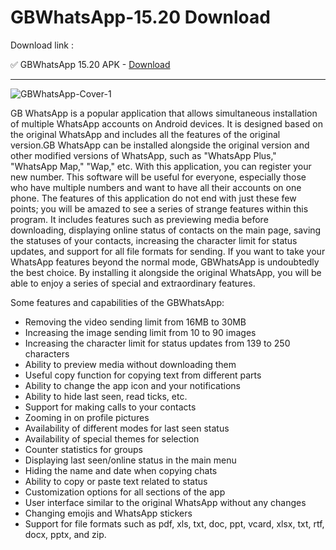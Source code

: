# GBWhatsApp-15.20 Download

Download link :

✅ GBWhatsApp 15.20 APK - [Download](https://dlgram.com/xrSoe)


 
---------------------------------------------------------------------------------------------

![GBWhatsApp-Cover-1](https://github.com/aryamfrj2/gb-whatsapp-download/assets/147368767/ac63c83e-3b3d-495e-8344-80bca538c933)

GB WhatsApp is a popular application that allows simultaneous installation of multiple WhatsApp accounts on Android devices. It is designed based on the original WhatsApp and includes all the features of the original version.GB WhatsApp can be installed alongside the original version and other modified versions of WhatsApp, such as "WhatsApp Plus," "WhatsApp Map," "Wap," etc. With this application, you can register your new number. This software will be useful for everyone, especially those who have multiple numbers and want to have all their accounts on one phone. The features of this application do not end with just these few points; you will be amazed to see a series of strange features within this program. It includes features such as previewing media before downloading, displaying online status of contacts on the main page, saving the statuses of your contacts, increasing the character limit for status updates, and support for all file formats for sending. If you want to take your WhatsApp features beyond the normal mode, GBWhatsApp is undoubtedly the best choice. By installing it alongside the original WhatsApp, you will be able to enjoy a series of special and extraordinary features.

Some features and capabilities of the GBWhatsApp:

- Removing the video sending limit from 16MB to 30MB
- Increasing the image sending limit from 10 to 90 images
- Increasing the character limit for status updates from 139 to 250 characters
- Ability to preview media without downloading them
- Useful copy function for copying text from different parts
- Ability to change the app icon and your notifications
- Ability to hide last seen, read ticks, etc.
- Support for making calls to your contacts
- Zooming in on profile pictures
- Availability of different modes for last seen status
- Availability of special themes for selection
- Counter statistics for groups
- Displaying last seen/online status in the main menu
- Hiding the name and date when copying chats
- Ability to copy or paste text related to status
- Customization options for all sections of the app
- User interface similar to the original WhatsApp without any changes
- Changing emojis and WhatsApp stickers
- Support for file formats such as pdf, xls, txt, doc, ppt, vcard, xlsx, txt, rtf, docx, pptx, and zip.



